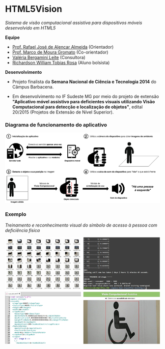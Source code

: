 # HTML5Vision

_Sistema de visão computacional assistiva para dispositivos móveis desenvolvido em HTML5_

__Equipe__

- <a href="http://lattes.cnpq.br/3995585094514614" target="_blank">Prof. Rafael José de Alencar Almeida</a> (Orientador)
- <a href="http://lattes.cnpq.br/6889636037391593" target="_blank">Prof. Marco de Moura Gromato</a> (Co-orientador)
- <a href="http://lattes.cnpq.br/4440732351819773" target="_blank">Valéria Bergamini Leite</a> (Consultora)
- <a href="http://lattes.cnpq.br/9414157397579991" target="_blank">Richardson William Tobias Rosa</a> (Aluno bolsista) 


__Desenvolvimento__

- Projeto finalista da __Semana Nacional de Ciência e Tecnologia 2014__ do Câmpus Barbacena.

- Em desenvolvimento no IF Sudeste MG por meio do projeto de extensão __"Aplicativo móvel assistivo para deficientes visuais utilizando Visão Computacional para detecção e localização de objetos"__, edital 20/2015 (Projetos de Extensão de Nível Superior).


### Diagrama de funcionamento do aplicativo

<p align="center">
  <img src="https://raw.githubusercontent.com/rafjaa/HTML5Vision/master/samples/funcionamento.jpg" alt="Diagrama de funcionamento" />
</p>

### Exemplo
_Treinamento e reconhecimento visual do símbolo de acesso à pessoa com deficiência física_

<p align="center">
  <img src="https://raw.githubusercontent.com/rafjaa/HTML5Vision/master/samples/treinamento.jpg" alt="Exemplo de treinamento e execução" />
</p>
